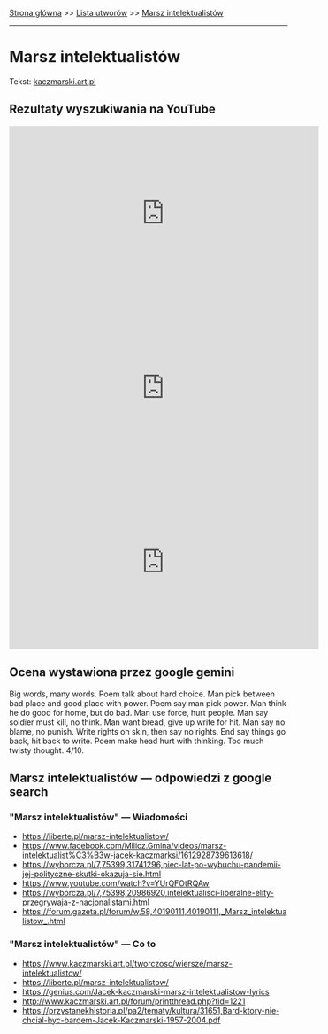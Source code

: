 [Strona główna](../index.md) >> [Lista utworów](../list.md) >> [Marsz intelektualistów](277.md)

---

# Marsz intelektualistów

Tekst: [kaczmarski.art.pl](https://www.kaczmarski.art.pl/tworczosc/wiersze/marsz-intelektualistow/)

## Rezultaty wyszukiwania na YouTube

<iframe width="560" height="315" src="https://www.youtube.com/embed/59KYyJ4wzmg?si=IdontcarewhotheIRSsendsImnotpayingtaxes" title="YouTube video player" frameborder="0" allow="accelerometer; autoplay; clipboard-write; encrypted-media; gyroscope; picture-in-picture; web-share" referrerpolicy="strict-origin-when-cross-origin" allowfullscreen></iframe>

<iframe width="560" height="315" src="https://www.youtube.com/embed/NTNcxGVgn9I?si=IdontcarewhotheIRSsendsImnotpayingtaxes" title="YouTube video player" frameborder="0" allow="accelerometer; autoplay; clipboard-write; encrypted-media; gyroscope; picture-in-picture; web-share" referrerpolicy="strict-origin-when-cross-origin" allowfullscreen></iframe>

<iframe width="560" height="315" src="https://www.youtube.com/embed/mhBMAE3N2Zw?si=IdontcarewhotheIRSsendsImnotpayingtaxes" title="YouTube video player" frameborder="0" allow="accelerometer; autoplay; clipboard-write; encrypted-media; gyroscope; picture-in-picture; web-share" referrerpolicy="strict-origin-when-cross-origin" allowfullscreen></iframe>

## Ocena wystawiona przez google gemini

Big words, many words. Poem talk about hard choice. Man pick between bad place and good place with power. Poem say man pick power. Man think he do good for home, but do bad. Man use force, hurt people. Man say soldier must kill, no think. Man want bread, give up write for hit. Man say no blame, no punish. Write rights on skin, then say no rights. End say things go back, hit back to write. Poem make head hurt with thinking. Too much twisty thought. 4/10.


## Marsz intelektualistów — odpowiedzi z google search

### "Marsz intelektualistów" — Wiadomości

- <https://liberte.pl/marsz-intelektualistow/>
- <https://www.facebook.com/Milicz.Gmina/videos/marsz-intelektualist%C3%B3w-jacek-kaczmarksi/1612928739613618/>
- <https://wyborcza.pl/7,75399,31741296,piec-lat-po-wybuchu-pandemii-jej-polityczne-skutki-okazuja-sie.html>
- <https://www.youtube.com/watch?v=YUrQFOtRQAw>
- <https://wyborcza.pl/7,75398,20986920,intelektualisci-liberalne-elity-przegrywaja-z-nacjonalistami.html>
- <https://forum.gazeta.pl/forum/w,58,40190111,40190111,_Marsz_intelektualistow_.html>

### "Marsz intelektualistów" — Co to

- <https://www.kaczmarski.art.pl/tworczosc/wiersze/marsz-intelektualistow/>
- <https://liberte.pl/marsz-intelektualistow/>
- <https://genius.com/Jacek-kaczmarski-marsz-intelektualistow-lyrics>
- <http://www.kaczmarski.art.pl/forum/printthread.php?tid=1221>
- <https://przystanekhistoria.pl/pa2/tematy/kultura/31651,Bard-ktory-nie-chcial-byc-bardem-Jacek-Kaczmarski-1957-2004.pdf>

